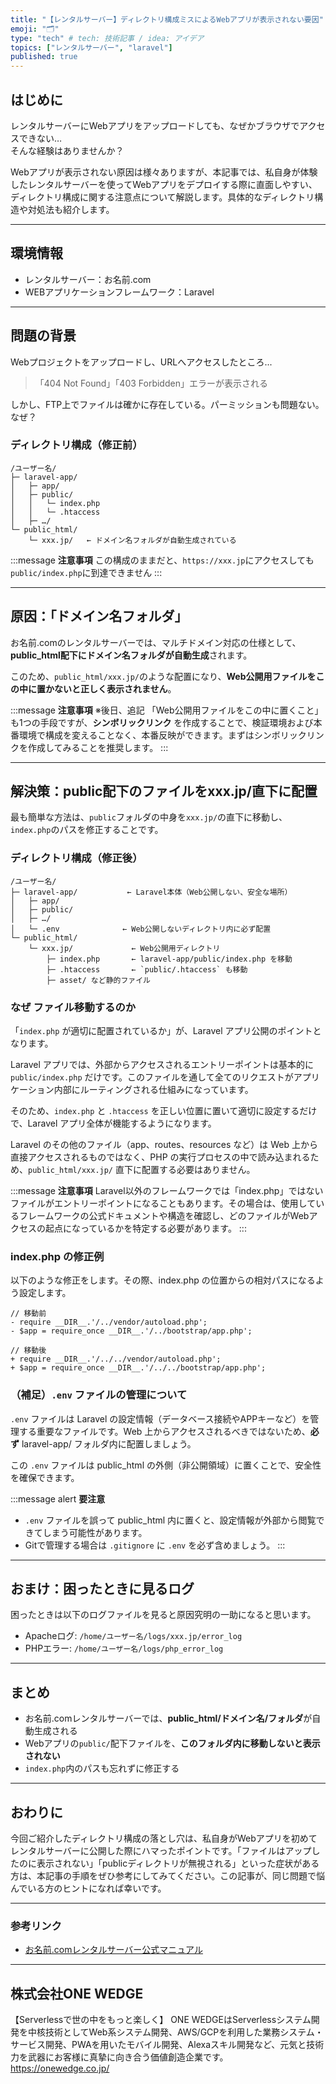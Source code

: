 ```yaml
---
title: "【レンタルサーバー】ディレクトリ構成ミスによるWebアプリが表示されない要因"
emoji: "🗂️"
type: "tech" # tech: 技術記事 / idea: アイデア
topics: ["レンタルサーバー", "laravel"]
published: true
---
```


## はじめに

レンタルサーバーにWebアプリをアップロードしても、なぜかブラウザでアクセスできない…  
そんな経験はありませんか？

Webアプリが表示されない原因は様々ありますが、本記事では、私自身が体験したレンタルサーバーを使ってWebアプリをデプロイする際に直面しやすい、ディレクトリ構成に関する注意点について解説します。具体的なディレクトリ構造や対処法も紹介します。

---

## 環境情報

- レンタルサーバー：お名前.com
- WEBアプリケーションフレームワーク：Laravel

---

## 問題の背景

Webプロジェクトをアップロードし、URLへアクセスしたところ...

> 「404 Not Found」「403 Forbidden」エラーが表示される

しかし、FTP上でファイルは確かに存在している。パーミッションも問題ない。なぜ？

### ディレクトリ構成（修正前）

```
/ユーザー名/
├─ laravel-app/
│   ├─ app/
│   ├─ public/
│   │   └─ index.php
│   │   └─ .htaccess
│   ├─ …/
└─ public_html/
    └─ xxx.jp/   ← ドメイン名フォルダが自動生成されている
```

:::message
**注意事項**
この構成のままだと、`https://xxx.jp`にアクセスしても`public/index.php`に到達できません
:::

---

## 原因：「ドメイン名フォルダ」

お名前.comのレンタルサーバーでは、マルチドメイン対応の仕様として、**public_html配下にドメイン名フォルダが自動生成**されます。

このため、`public_html/xxx.jp/`のような配置になり、**Web公開用ファイルをこの中に置かないと正しく表示されません**。

:::message
**注意事項** ※後日、追記
「Web公開用ファイルをこの中に置くこと」も1つの手段ですが、**シンボリックリンク** を作成することで、検証環境および本番環境で構成を変えることなく、本番反映ができます。まずはシンボリックリンクを作成してみることを推奨します。
:::

---

## 解決策：public配下のファイルをxxx.jp/直下に配置

最も簡単な方法は、`public`フォルダの中身を`xxx.jp/`の直下に移動し、`index.php`のパスを修正することです。

### ディレクトリ構成（修正後）

```
/ユーザー名/
├─ laravel-app/           ← Laravel本体（Web公開しない、安全な場所）
│   ├─ app/
│   ├─ public/
│   ├─ …/
│   └─ .env              ← Web公開しないディレクトリ内に必ず配置
└─ public_html/
    └─ xxx.jp/             ← Web公開用ディレクトリ
        ├─ index.php       ← laravel-app/public/index.php を移動
        ├─ .htaccess       ← `public/.htaccess` も移動
        ├─ asset/ など静的ファイル
```

### なぜ ファイル移動するのか

「`index.php` が適切に配置されているか」が、Laravel アプリ公開のポイントとなります。

Laravel アプリでは、外部からアクセスされるエントリーポイントは基本的に `public/index.php` だけです。このファイルを通して全てのリクエストがアプリケーション内部にルーティングされる仕組みになっています。

そのため、`index.php` と `.htaccess` を正しい位置に置いて適切に設定するだけで、Laravel アプリ全体が機能するようになります。

Laravel のその他のファイル（app、routes、resources など）は Web 上から直接アクセスされるものではなく、PHP の実行プロセスの中で読み込まれるため、`public_html/xxx.jp/` 直下に配置する必要はありません。

:::message
**注意事項**
Laravel以外のフレームワークでは「index.php」ではないファイルがエントリーポイントになることもあります。その場合は、使用しているフレームワークの公式ドキュメントや構造を確認し、どのファイルがWebアクセスの起点になっているかを特定する必要があります。
:::

### index.php の修正例

以下のような修正をします。その際、index.php の位置からの相対パスになるよう設定します。

```diff:index.php
// 移動前
- require __DIR__.'/../vendor/autoload.php';
- $app = require_once __DIR__.'/../bootstrap/app.php';

// 移動後
+ require __DIR__.'/../../vendor/autoload.php';
+ $app = require_once __DIR__.'/../../bootstrap/app.php';
```

### （補足）`.env` ファイルの管理について

`.env` ファイルは Laravel の設定情報（データベース接続やAPPキーなど）を管理する重要なファイルです。Web 上からアクセスされるべきではないため、**必ず** laravel-app/ フォルダ内に配置しましょう。

この `.env` ファイルは public_html の外側（非公開領域）に置くことで、安全性を確保できます。

:::message alert
**要注意**
- `.env` ファイルを誤って public_html 内に置くと、設定情報が外部から閲覧できてしまう可能性があります。
- Gitで管理する場合は `.gitignore` に `.env` を必ず含めましょう。
:::

---

## おまけ：困ったときに見るログ

困ったときは以下のログファイルを見ると原因究明の一助になると思います。

- Apacheログ: `/home/ユーザー名/logs/xxx.jp/error_log`
- PHPエラー: `/home/ユーザー名/logs/php_error_log`

---

## まとめ

- お名前.comレンタルサーバーでは、**public_html/ドメイン名/フォルダ**が自動生成される
- Webアプリの`public/`配下ファイルを、**このフォルダ内に移動しないと表示されない**
- `index.php`内のパスも忘れずに修正する

--- 

## おわりに

今回ご紹介したディレクトリ構成の落とし穴は、私自身がWebアプリを初めてレンタルサーバーに公開した際にハマったポイントです。「ファイルはアップしたのに表示されない」「publicディレクトリが無視される」といった症状がある方は、本記事の手順をぜひ参考にしてみてください。この記事が、同じ問題で悩んでいる方のヒントになれば幸いです。

---

### 参考リンク

- [お名前.comレンタルサーバー公式マニュアル](https://www.onamae-server.com/support/)

---

## 株式会社ONE WEDGE
【Serverlessで世の中をもっと楽しく】
ONE WEDGEはServerlessシステム開発を中核技術としてWeb系システム開発、AWS/GCPを利用した業務システム・サービス開発、PWAを用いたモバイル開発、Alexaスキル開発など、元気と技術力を武器にお客様に真摯に向き合う価値創造企業です。
https://onewedge.co.jp/

